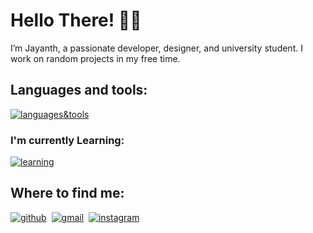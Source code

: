 # Hello There! 👋🏽

I’m Jayanth, a passionate developer, designer, and university student. I work on random projects in my free time.

## Languages and tools:

[![languages&tools](https://skillicons.dev/icons?i=html,css,sass,js,ts,react,nodejs,swift,py,figma)]()

### I'm currently Learning:

[![learning](https://skillicons.dev/icons?i=tailwind,nextjs)]()

## Where to find me:

[![github](https://skillicons.dev/icons?i=github)](https://github.com/jayanthh71)&nbsp;
[![gmail](https://skillicons.dev/icons?i=gmail)](mailto:jayanth37069@gmail.com)&nbsp;
[![instagram](https://skillicons.dev/icons?i=instagram)](https://instagram.com/jayanthh.h)
